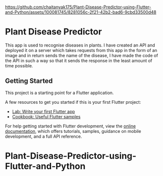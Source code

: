

https://github.com/chaitanyak175/Plant-Disease-Predictor-using-Flutter-and-Python/assets/100081745/8281056c-2f21-42b2-bad6-9cbd33500d48

# Plant Disease Predictor

This app is used to recognise diseases in plants. I have created an API and deployed it on a server which takes requests from this app in the form of an image and in return sends the name of the disease, I have made the code of the API in such a way so that it sends the response in the least amount of time possible.

## Getting Started

This project is a starting point for a Flutter application.

A few resources to get you started if this is your first Flutter project:

- [Lab: Write your first Flutter app](https://docs.flutter.dev/get-started/codelab)
- [Cookbook: Useful Flutter samples](https://docs.flutter.dev/cookbook)

For help getting started with Flutter development, view the
[online documentation](https://docs.flutter.dev/), which offers tutorials,
samples, guidance on mobile development, and a full API reference.
# Plant-Disease-Predictor-using-Flutter-and-Python

